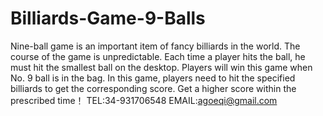 # Billiards-Game-9-Balls
Nine-ball game is an important item of fancy billiards in the world. The course of the game is unpredictable. Each time a player hits the ball, he must hit the smallest ball on the desktop. Players will win this game when No. 9 ball is in the bag. In this game, players need to hit the specified  billiards to get the corresponding score. Get a higher score within the prescribed time！
TEL:34-931706548
EMAIL:agoeqi@gmail.com
